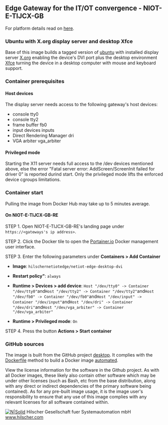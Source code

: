 ## Edge Gateway for the IT/OT convergence - NIOT-E-TIJCX-GB

For platform details read on [here](https://www.netiot.com/netiot/netiot-edge/).

### Ubuntu with X.org display server and desktop Xfce

Base of this image builds a tagged version of [ubuntu](https://hub.docker.com/r/library/ubuntu/tags/16.04/) with installed display server [X.org](https://en.wikipedia.org/wiki/X.Org_Server) enabling the device's DVI port plus the desktop environment [Xfce](https://www.xfce.org/?lang=en) turning the device in a desktop computer with mouse and keyboard support. 

### Container prerequisites

#### Host devices

The display server needs access to the following gateway's host devices:
 * console tty0 
 * console tty2 
 * frame buffer fb0
 * input devices inputs
 * Direct Rendering Manager dri
 * VGA arbiter vga_arbiter
 
#### Privileged mode

Starting the X11 server needs full access to the /dev devices mentioned above, else the error "Fatal server error: AddScreen/ScreenInit failed for driver 0" is reported durind start. Only the privileged mode lifts the enforced device cgroups limitations.

### Container start

Pulling the image from Docker Hub may take up to 5 minutes average. 

#### On NIOT-E-TIJCX-GB-RE

STEP 1. Open NIOT-E-TIJCX-GB-RE's landing page under `https://<gateways's ip address>`. 

STEP 2. Click the Docker tile to open the [Portainer.io](http://portainer.io/) Docker management user interface. 

STEP 3. Enter the following parameters under **Containers > Add Container**

* **Image**: `hilschernetiotedge/netiot-edge-desktop-dvi`

* **Restart policy"**: `always`

* **Runtime > Devices > add device**: `Host "/dev/tty0" -> Container "/dev/tty0"`and`Host "/dev/tty2" -> Container "/dev/tty2"`and`Host "/dev/fb0" -> Container "/dev/fb0"`and`Host "/dev/input" -> Container "/dev/input"`and`Host "/dev/dri" -> Container "/dev/dri"`and`Host "/dev/vga_arbiter" -> Container "/dev/vga_arbiter"`

* **Runtime > Privileged mode**: `On`

STEP 4. Press the button **Actions > Start container**

### GitHub sources
The image is built from the GitHub project [desktop](https://github.com/hilschernetiotedge/desktop). It complies with the [Dockerfile](https://docs.docker.com/engine/reference/builder/) method to build a Docker image [automated](https://docs.docker.com/docker-hub/builds/). 

View the license information for the software in the Github project. As with all Docker images, these likely also contain other software which may be under other licenses (such as Bash, etc from the base distribution, along with any direct or indirect dependencies of the primary software being contained). As for any pre-built image usage, it is the image user's responsibility to ensure that any use of this image complies with any relevant licenses for all software contained within.

[![N|Solid](http://www.hilscher.com/fileadmin/templates/doctima_2013/resources/Images/logo_hilscher.png)](http://www.hilscher.com)  Hilscher Gesellschaft fuer Systemautomation mbH  www.hilscher.com
